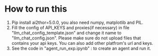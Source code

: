 # How to run this
1) Pip install ai2thor=5.0.0, you also need numpy, matplotlib and PIL.
2) Fill the config of API_KEYS and proxies(if necessary) in file "llm_chat_config_template.json" and change it name to "llm_chat_config.json".
   Please make sure do not upload files that contains your api keys. You can also add other platfrom's url and keys.
3) See the code in "agent_run_exp.ipynb" : to create an agent and run it.
